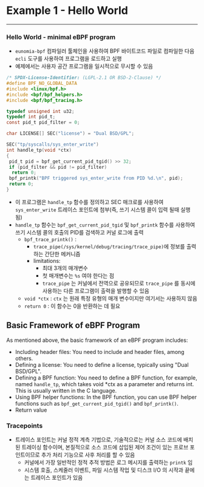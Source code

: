 # Example 1 - Hello World

---

### Hello World - minimal eBPF program

- `eunomia-bpf` 컴파일러 툴체인을 사용하여 BPF 바이트코드 파일로 컴파일한 다음 `ecli` 도구를 사용하여 프로그램을 로드하고 실행
- 예제에서는 사용자 공간 프로그램을 일시적으로 무시할 수 있음

```c
/* SPDX-License-Identifier: (LGPL-2.1 OR BSD-2-Clause) */
#define BPF_NO_GLOBAL_DATA
#include <linux/bpf.h>
#include <bpf/bpf_helpers.h>
#include <bpf/bpf_tracing.h>

typedef unsigned int u32;
typedef int pid_t;
const pid_t pid_filter = 0;

char LICENSE[] SEC("license") = "Dual BSD/GPL";

SEC("tp/syscalls/sys_enter_write")
int handle_tp(void *ctx)
{
 pid_t pid = bpf_get_current_pid_tgid() >> 32;
 if (pid_filter && pid != pid_filter)
  return 0;
 bpf_printk("BPF triggered sys_enter_write from PID %d.\n", pid);
 return 0;
}
```

- 이 프로그램은 `handle_tp` 함수를 정의하고 SEC 매크로를 사용하여 `sys_enter_write` 트레이스 포인트에 첨부(즉, 쓰기 시스템 콜이 입력 될때 실행 됨)
- `handle_tp` 함수는 `bpf_get_current_pid_tgid` 및 `bpf_printk` 함수를 사용하여 쓰기 시스템 콜의 호출의 PID를 검색하고 커널 로그에 출력
    - `bpf_trace_printk()` :
        - `trace_pipe(/sys/kernel/debug/tracing/trace_pipe)`에 정보를 출력하는 간단한 메커니즘
        - limitations:
            - 최대 3개의 매개변수
            - 첫 매개변수는 `%s` 여야 한다는 점
            - `trace_pipe` 는 커널에서 전역으로 공유되므로 `trace_pipe` 를 동시에 사용하는 다른 프로그램이 출력을 발행할 수 있음
    - `void *ctx` : `ctx` 는 원래 특정 유형의 매개 변수이지만 여기서는 사용하지 않음
    - `return 0` : 이 함수는 0을 반환하는 데 필요

## Basic Framework of eBPF Program

As mentioned above, the basic framework of an eBPF program includes:

- Including header files: You need to include and header files, among others.
- Defining a license: You need to define a license, typically using "Dual BSD/GPL".
- Defining a BPF function: You need to define a BPF function, for example, named `handle_tp`, which takes void *ctx as a parameter and returns int. This is usually written in the C language.
- Using BPF helper functions: In the BPF function, you can use BPF helper functions such as `bpf_get_current_pid_tgid()` and `bpf_printk()`.
- Return value

### Tracepoints

- 트레이스 포인트는 커널 정적 계측 기법으로, 기술적으로는 커널 소스 코드에 배치된 트레이싱 함수이며, 본질적으로 소스 코드에 삽입된 제어 조건이 있는 프로브 포인트이므로 추가 처리 기능으로 사후 처리를 할 수 있음
    - 커널에서 가장 일반적인 정적 추적 방법은 로그 메시지를 출력하는 `printk` 임
    - 시스템 호출, 스케줄러 이벤트, 파일 시스템 작업 및 디스크 I/O 의 시작과 끝에는 트레이스 포인트가 있음